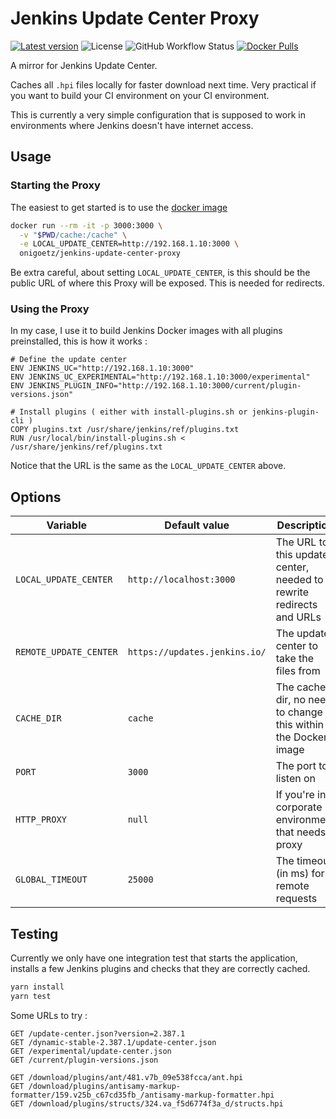 # Jenkins Update Center Proxy

[![Latest version](https://img.shields.io/github/release/onigoetz/jenkins-update-center-proxy.svg?style=flat-square)](https://github.com/onigoetz/jenkins-update-center-proxy/releases)
![License](https://img.shields.io/github/license/onigoetz/jenkins-update-center-proxy?style=flat-square)
![GitHub Workflow Status](https://img.shields.io/github/actions/workflow/status/onigoetz/jenkins-update-center-proxy/nodejs.yml?style=flat-square&logo=github)
[![Docker Pulls](https://img.shields.io/docker/pulls/onigoetz/jenkins-update-center-proxy?style=flat-square&logo=docker)](https://hub.docker.com/r/onigoetz/jenkins-update-center-proxy)

A mirror for Jenkins Update Center.

Caches all `.hpi` files locally for faster download next time.
Very practical if you want to build your CI environment on your CI environment.

This is currently a very simple configuration that is supposed to work in environments where Jenkins doesn't have internet access.

## Usage

### Starting the Proxy

The easiest to get started is to use the [docker image](https://hub.docker.com/r/onigoetz/jenkins-update-center-proxy)

```bash
docker run --rm -it -p 3000:3000 \
  -v "$PWD/cache:/cache" \
  -e LOCAL_UPDATE_CENTER=http://192.168.1.10:3000 \
  onigoetz/jenkins-update-center-proxy
```

Be extra careful, about setting `LOCAL_UPDATE_CENTER`, is this should be the public URL of where this Proxy will be exposed.
This is needed for redirects.

### Using the Proxy

In my case, I use it to build Jenkins Docker images with all plugins preinstalled, this is how it works :

```
# Define the update center
ENV JENKINS_UC="http://192.168.1.10:3000"
ENV JENKINS_UC_EXPERIMENTAL="http://192.168.1.10:3000/experimental"
ENV JENKINS_PLUGIN_INFO="http://192.168.1.10:3000/current/plugin-versions.json"

# Install plugins ( either with install-plugins.sh or jenkins-plugin-cli )
COPY plugins.txt /usr/share/jenkins/ref/plugins.txt
RUN /usr/local/bin/install-plugins.sh < /usr/share/jenkins/ref/plugins.txt
```

Notice that the URL is the same as the `LOCAL_UPDATE_CENTER` above.

## Options

| Variable               | Default value                 | Description                                                         |
| ---------------------- | ----------------------------- | ------------------------------------------------------------------- |
| `LOCAL_UPDATE_CENTER`  | `http://localhost:3000`       | The URL to this update center, needed to rewrite redirects and URLs |
| `REMOTE_UPDATE_CENTER` | `https://updates.jenkins.io/` | The update center to take the files from                            |
| `CACHE_DIR`            | `cache`                       | The cache dir, no need to change this within the Docker image       |
| `PORT`                 | `3000`                        | The port to listen on                                               |
| `HTTP_PROXY`           | `null`                        | If you're in a corporate environment that needs a proxy             |
| `GLOBAL_TIMEOUT`       | `25000`                       | The timeout (in ms) for remote requests                             |

## Testing

Currently we only have one integration test that starts the application, installs a few Jenkins plugins and checks that they are correctly cached.

```bash
yarn install
yarn test
```

Some URLs to try :

```
GET /update-center.json?version=2.387.1
GET /dynamic-stable-2.387.1/update-center.json
GET /experimental/update-center.json
GET /current/plugin-versions.json

GET /download/plugins/ant/481.v7b_09e538fcca/ant.hpi
GET /download/plugins/antisamy-markup-formatter/159.v25b_c67cd35fb_/antisamy-markup-formatter.hpi
GET /download/plugins/structs/324.va_f5d6774f3a_d/structs.hpi
```

